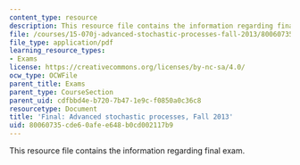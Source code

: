 ```yaml
---
content_type: resource
description: This resource file contains the information regarding final exam.
file: /courses/15-070j-advanced-stochastic-processes-fall-2013/80060735cde60afee648b0cd002117b9_MIT15_070JF13_Final_Exam.pdf
file_type: application/pdf
learning_resource_types:
- Exams
license: https://creativecommons.org/licenses/by-nc-sa/4.0/
ocw_type: OCWFile
parent_title: Exams
parent_type: CourseSection
parent_uid: cdfbbd4e-b720-7b47-1e9c-f0850a0c36c8
resourcetype: Document
title: 'Final: Advanced stochastic processes, Fall 2013'
uid: 80060735-cde6-0afe-e648-b0cd002117b9
---
```

This resource file contains the information regarding final exam.